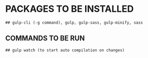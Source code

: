 # PACKAGES TO BE INSTALLED
    ## gulp-cli (-g command), gulp, gulp-sass, gulp-minify, sass

## COMMANDS TO BE RUN
    ## gulp watch (to start auto compilation on changes)